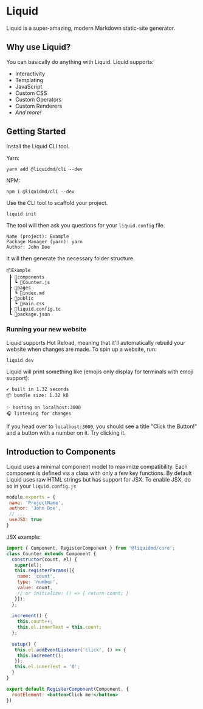 # Liquid
Liquid is a super-amazing, modern Markdown static-site generator.

## Why use Liquid?
You can basically do anything with Liquid. Liquid supports:

* Interactivity
* Templating
* JavaScript
* Custom CSS
* Custom Operators
* Custom Renderers
* *And more!*

## Getting Started

Install the Liquid CLI tool.

Yarn:
```
yarn add @liquidmd/cli --dev
```

NPM:
```
npm i @liquidmd/cli --dev
```

Use the CLI tool to scaffold your project.

```
liquid init
```
The tool will then ask you questions for your `liquid.config` file.
```
Name (project): Example
Package Manager (yarn): yarn
Author: John Doe
```
It will then generate the necessary folder structure.
```
📦Example
 ┣ 📂components
 ┃ ┗ 📜Counter.js
 ┣ 📂pages
 ┃ ┗ 📜index.md
 ┣ 📂public
 ┃ ┗ 📜main.css
 ┣ 📜liquid.config.tc
 ┗ 📜package.json
```

### Running your new website
Liquid supports Hot Reload, meaning that it'll automatically rebuild your website when changes are made. To spin up a website, run:
```
liquid dev
```
Liquid will print something like (emojis only display for terminals with emoji support):
```
✔️ built in 1.32 seconds
📦 bundle size: 1.32 kB

✨ hosting on localhost:3000
🎧 listening for changes
```
If you head over to `localhost:3000`, you should see a title "Click the Button!" and a button with a number on it. Try clicking it.

## Introduction to Components

Liquid uses a minimal component model to maximize compatibility. Each component is defined via a class with only a few key functions. By default Liquid uses raw HTML strings but has support for JSX. To enable JSX, do so in your `liquid.config.js`

```js
module.exports = {
 name: 'ProjectName',
 author: 'John Doe',
 // ...
 useJSX: true
}
```
JSX example:
```jsx
import { Component, RegisterComponent } from '@liquidmd/core';
class Counter extends Component {
  constructor(count, el) {
   super(el);
   this.registerParams([{
    name: 'count',
    type: 'number',
    value: count,
    // or initialize: () => { return count; }
   }]);
  };
  
  increment() {
    this.count++;
    this.el.innerText = this.count;
  };
  
  setup() {
   this.el.addEventListener('click', () => {
    this.increment();
   });
   this.el.innerText = '0';
  }
}

export default RegisterComponent(Component, {
  rootElement: <button>Click me!</button>
})
```
